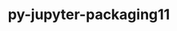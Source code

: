---
title: "py-jupyter-packaging11"
layout: cache
categories: [package, develop]
meta: {"versions": ["0.12.3"], "compilers": ["gcc@=11.1.0", "gcc@=11.4.0", "gcc@=9.4.0", "oneapi@=2023.2.1"], "oss": ["ubuntu20.04"], "platforms": ["linux"], "targets": ["aarch64", "ppc64le", "x86_64_v3"], "stacks": ["data-vis-sdk", "e4s", "e4s-arm", "e4s-oneapi", "e4s-power", "root"], "num_specs": 67, "num_specs_by_stack": {"e4s-arm": 16, "root": 67, "e4s-power": 12, "data-vis-sdk": 12, "e4s": 17, "e4s-oneapi": 10}}
spec_details: [{"hash": "7xea7oe7akdgfbeysksv52mvielikaad", "compiler": "gcc@=11.4.0", "versions": ["0.12.3"], "os": "ubuntu20.04", "platform": "linux", "target": "aarch64", "variants": ["build_system=python_pip"], "stacks": ["e4s-arm", "root"], "size": "-", "tarball": "https://binaries.spack.io/develop/build_cache/linux-ubuntu20.04-aarch64/gcc-11.4.0/py-jupyter-packaging11-0.12.3/linux-ubuntu20.04-aarch64-gcc-11.4.0-py-jupyter-packaging11-0.12.3-7xea7oe7akdgfbeysksv52mvielikaad.spack"}, {"hash": "yioq6cg6l2eeib7czjapqofydw7ocatp", "compiler": "gcc@=11.4.0", "versions": ["0.12.3"], "os": "ubuntu20.04", "platform": "linux", "target": "aarch64", "variants": ["build_system=python_pip"], "stacks": ["e4s-arm", "root"], "size": "-", "tarball": "https://binaries.spack.io/develop/build_cache/linux-ubuntu20.04-aarch64/gcc-11.4.0/py-jupyter-packaging11-0.12.3/linux-ubuntu20.04-aarch64-gcc-11.4.0-py-jupyter-packaging11-0.12.3-yioq6cg6l2eeib7czjapqofydw7ocatp.spack"}, {"hash": "6rz4cdulfgf5vifslwpywhsgpfwtlfta", "compiler": "gcc@=11.4.0", "versions": ["0.12.3"], "os": "ubuntu20.04", "platform": "linux", "target": "aarch64", "variants": ["build_system=python_pip"], "stacks": ["e4s-arm", "root"], "size": "-", "tarball": "https://binaries.spack.io/develop/build_cache/linux-ubuntu20.04-aarch64/gcc-11.4.0/py-jupyter-packaging11-0.12.3/linux-ubuntu20.04-aarch64-gcc-11.4.0-py-jupyter-packaging11-0.12.3-6rz4cdulfgf5vifslwpywhsgpfwtlfta.spack"}, {"hash": "mvzt6yzmucyqi635zfgqmdtogfylem7k", "compiler": "gcc@=11.4.0", "versions": ["0.12.3"], "os": "ubuntu20.04", "platform": "linux", "target": "aarch64", "variants": ["build_system=python_pip"], "stacks": ["e4s-arm", "root"], "size": "-", "tarball": "https://binaries.spack.io/develop/build_cache/linux-ubuntu20.04-aarch64/gcc-11.4.0/py-jupyter-packaging11-0.12.3/linux-ubuntu20.04-aarch64-gcc-11.4.0-py-jupyter-packaging11-0.12.3-mvzt6yzmucyqi635zfgqmdtogfylem7k.spack"}, {"hash": "czfjkwknwu7lpbtarx2mknr5uugw6tsp", "compiler": "gcc@=11.4.0", "versions": ["0.12.3"], "os": "ubuntu20.04", "platform": "linux", "target": "aarch64", "variants": ["build_system=python_pip"], "stacks": ["e4s-arm", "root"], "size": "-", "tarball": "https://binaries.spack.io/develop/build_cache/linux-ubuntu20.04-aarch64/gcc-11.4.0/py-jupyter-packaging11-0.12.3/linux-ubuntu20.04-aarch64-gcc-11.4.0-py-jupyter-packaging11-0.12.3-czfjkwknwu7lpbtarx2mknr5uugw6tsp.spack"}, {"hash": "xeaoslcc6m7as7p6vaaaqmlm7p3cwxey", "compiler": "gcc@=11.4.0", "versions": ["0.12.3"], "os": "ubuntu20.04", "platform": "linux", "target": "aarch64", "variants": ["build_system=python_pip"], "stacks": ["e4s-arm", "root"], "size": "-", "tarball": "https://binaries.spack.io/develop/build_cache/linux-ubuntu20.04-aarch64/gcc-11.4.0/py-jupyter-packaging11-0.12.3/linux-ubuntu20.04-aarch64-gcc-11.4.0-py-jupyter-packaging11-0.12.3-xeaoslcc6m7as7p6vaaaqmlm7p3cwxey.spack"}, {"hash": "ujw74mefbsvcdswevhmhqdcg4ouavpbl", "compiler": "gcc@=11.4.0", "versions": ["0.12.3"], "os": "ubuntu20.04", "platform": "linux", "target": "aarch64", "variants": ["build_system=python_pip"], "stacks": ["e4s-arm", "root"], "size": "-", "tarball": "https://binaries.spack.io/develop/build_cache/linux-ubuntu20.04-aarch64/gcc-11.4.0/py-jupyter-packaging11-0.12.3/linux-ubuntu20.04-aarch64-gcc-11.4.0-py-jupyter-packaging11-0.12.3-ujw74mefbsvcdswevhmhqdcg4ouavpbl.spack"}, {"hash": "5e7bbix2ixlwahxpg3pb4h563hpo66s6", "compiler": "gcc@=11.4.0", "versions": ["0.12.3"], "os": "ubuntu20.04", "platform": "linux", "target": "aarch64", "variants": ["build_system=python_pip"], "stacks": ["e4s-arm", "root"], "size": "-", "tarball": "https://binaries.spack.io/develop/build_cache/linux-ubuntu20.04-aarch64/gcc-11.4.0/py-jupyter-packaging11-0.12.3/linux-ubuntu20.04-aarch64-gcc-11.4.0-py-jupyter-packaging11-0.12.3-5e7bbix2ixlwahxpg3pb4h563hpo66s6.spack"}, {"hash": "otg4epgor6tqew3fq6rryw7czwr74qf4", "compiler": "gcc@=11.4.0", "versions": ["0.12.3"], "os": "ubuntu20.04", "platform": "linux", "target": "aarch64", "variants": ["build_system=python_pip"], "stacks": ["e4s-arm", "root"], "size": "-", "tarball": "https://binaries.spack.io/develop/build_cache/linux-ubuntu20.04-aarch64/gcc-11.4.0/py-jupyter-packaging11-0.12.3/linux-ubuntu20.04-aarch64-gcc-11.4.0-py-jupyter-packaging11-0.12.3-otg4epgor6tqew3fq6rryw7czwr74qf4.spack"}, {"hash": "x4sp2robuefgaa6l6tiblcuttxawfyep", "compiler": "gcc@=11.4.0", "versions": ["0.12.3"], "os": "ubuntu20.04", "platform": "linux", "target": "aarch64", "variants": ["build_system=python_pip"], "stacks": ["e4s-arm", "root"], "size": "-", "tarball": "https://binaries.spack.io/develop/build_cache/linux-ubuntu20.04-aarch64/gcc-11.4.0/py-jupyter-packaging11-0.12.3/linux-ubuntu20.04-aarch64-gcc-11.4.0-py-jupyter-packaging11-0.12.3-x4sp2robuefgaa6l6tiblcuttxawfyep.spack"}, {"hash": "lddjqngxqh3gpcsxcypz4b3udcu7wcw3", "compiler": "gcc@=11.4.0", "versions": ["0.12.3"], "os": "ubuntu20.04", "platform": "linux", "target": "aarch64", "variants": ["build_system=python_pip"], "stacks": ["e4s-arm", "root"], "size": "-", "tarball": "https://binaries.spack.io/develop/build_cache/linux-ubuntu20.04-aarch64/gcc-11.4.0/py-jupyter-packaging11-0.12.3/linux-ubuntu20.04-aarch64-gcc-11.4.0-py-jupyter-packaging11-0.12.3-lddjqngxqh3gpcsxcypz4b3udcu7wcw3.spack"}, {"hash": "duncslm2xymosqkgosxyvzoki4doqjoi", "compiler": "gcc@=11.4.0", "versions": ["0.12.3"], "os": "ubuntu20.04", "platform": "linux", "target": "aarch64", "variants": ["build_system=python_pip"], "stacks": ["e4s-arm", "root"], "size": "-", "tarball": "https://binaries.spack.io/develop/build_cache/linux-ubuntu20.04-aarch64/gcc-11.4.0/py-jupyter-packaging11-0.12.3/linux-ubuntu20.04-aarch64-gcc-11.4.0-py-jupyter-packaging11-0.12.3-duncslm2xymosqkgosxyvzoki4doqjoi.spack"}, {"hash": "46jchiag5ucie5zsts2q2htw6zfd6scg", "compiler": "gcc@=11.4.0", "versions": ["0.12.3"], "os": "ubuntu20.04", "platform": "linux", "target": "aarch64", "variants": ["build_system=python_pip"], "stacks": ["e4s-arm", "root"], "size": "-", "tarball": "https://binaries.spack.io/develop/build_cache/linux-ubuntu20.04-aarch64/gcc-11.4.0/py-jupyter-packaging11-0.12.3/linux-ubuntu20.04-aarch64-gcc-11.4.0-py-jupyter-packaging11-0.12.3-46jchiag5ucie5zsts2q2htw6zfd6scg.spack"}, {"hash": "mk5umceouylfufplnzzifizvhdmplwjd", "compiler": "gcc@=11.4.0", "versions": ["0.12.3"], "os": "ubuntu20.04", "platform": "linux", "target": "aarch64", "variants": ["build_system=python_pip"], "stacks": ["e4s-arm", "root"], "size": "-", "tarball": "https://binaries.spack.io/develop/build_cache/linux-ubuntu20.04-aarch64/gcc-11.4.0/py-jupyter-packaging11-0.12.3/linux-ubuntu20.04-aarch64-gcc-11.4.0-py-jupyter-packaging11-0.12.3-mk5umceouylfufplnzzifizvhdmplwjd.spack"}, {"hash": "udij4rthg4fcb4s6mqyahak773dbkwen", "compiler": "gcc@=11.4.0", "versions": ["0.12.3"], "os": "ubuntu20.04", "platform": "linux", "target": "aarch64", "variants": ["build_system=python_pip"], "stacks": ["e4s-arm", "root"], "size": "-", "tarball": "https://binaries.spack.io/develop/build_cache/linux-ubuntu20.04-aarch64/gcc-11.4.0/py-jupyter-packaging11-0.12.3/linux-ubuntu20.04-aarch64-gcc-11.4.0-py-jupyter-packaging11-0.12.3-udij4rthg4fcb4s6mqyahak773dbkwen.spack"}, {"hash": "qvq5bqo42noshev7ducc4mnwruu6dqtw", "compiler": "gcc@=11.4.0", "versions": ["0.12.3"], "os": "ubuntu20.04", "platform": "linux", "target": "aarch64", "variants": ["build_system=python_pip"], "stacks": ["e4s-arm", "root"], "size": "-", "tarball": "https://binaries.spack.io/develop/build_cache/linux-ubuntu20.04-aarch64/gcc-11.4.0/py-jupyter-packaging11-0.12.3/linux-ubuntu20.04-aarch64-gcc-11.4.0-py-jupyter-packaging11-0.12.3-qvq5bqo42noshev7ducc4mnwruu6dqtw.spack"}, {"hash": "mmbn4ltssk4ralu2itfouqwmq7cnnmcf", "compiler": "gcc@=9.4.0", "versions": ["0.12.3"], "os": "ubuntu20.04", "platform": "linux", "target": "ppc64le", "variants": ["build_system=python_pip"], "stacks": ["e4s-power", "root"], "size": "-", "tarball": "https://binaries.spack.io/develop/build_cache/linux-ubuntu20.04-ppc64le/gcc-9.4.0/py-jupyter-packaging11-0.12.3/linux-ubuntu20.04-ppc64le-gcc-9.4.0-py-jupyter-packaging11-0.12.3-mmbn4ltssk4ralu2itfouqwmq7cnnmcf.spack"}, {"hash": "nbfmiqh6oo5mdauz3ikjgg7q5nr5k6sp", "compiler": "gcc@=9.4.0", "versions": ["0.12.3"], "os": "ubuntu20.04", "platform": "linux", "target": "ppc64le", "variants": ["build_system=python_pip"], "stacks": ["e4s-power", "root"], "size": "-", "tarball": "https://binaries.spack.io/develop/build_cache/linux-ubuntu20.04-ppc64le/gcc-9.4.0/py-jupyter-packaging11-0.12.3/linux-ubuntu20.04-ppc64le-gcc-9.4.0-py-jupyter-packaging11-0.12.3-nbfmiqh6oo5mdauz3ikjgg7q5nr5k6sp.spack"}, {"hash": "5tybrvi3tsy7ro3kiscafit6gng7yov2", "compiler": "gcc@=9.4.0", "versions": ["0.12.3"], "os": "ubuntu20.04", "platform": "linux", "target": "ppc64le", "variants": ["build_system=python_pip"], "stacks": ["e4s-power", "root"], "size": "-", "tarball": "https://binaries.spack.io/develop/build_cache/linux-ubuntu20.04-ppc64le/gcc-9.4.0/py-jupyter-packaging11-0.12.3/linux-ubuntu20.04-ppc64le-gcc-9.4.0-py-jupyter-packaging11-0.12.3-5tybrvi3tsy7ro3kiscafit6gng7yov2.spack"}, {"hash": "igo4a6dtwbhoiekynri5svrd3mgudshz", "compiler": "gcc@=9.4.0", "versions": ["0.12.3"], "os": "ubuntu20.04", "platform": "linux", "target": "ppc64le", "variants": ["build_system=python_pip"], "stacks": ["e4s-power", "root"], "size": "-", "tarball": "https://binaries.spack.io/develop/build_cache/linux-ubuntu20.04-ppc64le/gcc-9.4.0/py-jupyter-packaging11-0.12.3/linux-ubuntu20.04-ppc64le-gcc-9.4.0-py-jupyter-packaging11-0.12.3-igo4a6dtwbhoiekynri5svrd3mgudshz.spack"}, {"hash": "xijijfagdtykwrjk5ljfzashtqnml4uw", "compiler": "gcc@=9.4.0", "versions": ["0.12.3"], "os": "ubuntu20.04", "platform": "linux", "target": "ppc64le", "variants": ["build_system=python_pip"], "stacks": ["e4s-power", "root"], "size": "-", "tarball": "https://binaries.spack.io/develop/build_cache/linux-ubuntu20.04-ppc64le/gcc-9.4.0/py-jupyter-packaging11-0.12.3/linux-ubuntu20.04-ppc64le-gcc-9.4.0-py-jupyter-packaging11-0.12.3-xijijfagdtykwrjk5ljfzashtqnml4uw.spack"}, {"hash": "ypgsfsw25yfxbri5ys4ni7zg6bpdf7hj", "compiler": "gcc@=9.4.0", "versions": ["0.12.3"], "os": "ubuntu20.04", "platform": "linux", "target": "ppc64le", "variants": ["build_system=python_pip"], "stacks": ["e4s-power", "root"], "size": "-", "tarball": "https://binaries.spack.io/develop/build_cache/linux-ubuntu20.04-ppc64le/gcc-9.4.0/py-jupyter-packaging11-0.12.3/linux-ubuntu20.04-ppc64le-gcc-9.4.0-py-jupyter-packaging11-0.12.3-ypgsfsw25yfxbri5ys4ni7zg6bpdf7hj.spack"}, {"hash": "odhty7fwxqt44il425e6vczdt3rxrzx3", "compiler": "gcc@=9.4.0", "versions": ["0.12.3"], "os": "ubuntu20.04", "platform": "linux", "target": "ppc64le", "variants": ["build_system=python_pip"], "stacks": ["e4s-power", "root"], "size": "-", "tarball": "https://binaries.spack.io/develop/build_cache/linux-ubuntu20.04-ppc64le/gcc-9.4.0/py-jupyter-packaging11-0.12.3/linux-ubuntu20.04-ppc64le-gcc-9.4.0-py-jupyter-packaging11-0.12.3-odhty7fwxqt44il425e6vczdt3rxrzx3.spack"}, {"hash": "qmxt2zbeyormfkecb4lknlhxhoyoe52i", "compiler": "gcc@=9.4.0", "versions": ["0.12.3"], "os": "ubuntu20.04", "platform": "linux", "target": "ppc64le", "variants": ["build_system=python_pip"], "stacks": ["e4s-power", "root"], "size": "-", "tarball": "https://binaries.spack.io/develop/build_cache/linux-ubuntu20.04-ppc64le/gcc-9.4.0/py-jupyter-packaging11-0.12.3/linux-ubuntu20.04-ppc64le-gcc-9.4.0-py-jupyter-packaging11-0.12.3-qmxt2zbeyormfkecb4lknlhxhoyoe52i.spack"}, {"hash": "tklaomuccctpscclda6wsgetrvgceeyc", "compiler": "gcc@=9.4.0", "versions": ["0.12.3"], "os": "ubuntu20.04", "platform": "linux", "target": "ppc64le", "variants": ["build_system=python_pip"], "stacks": ["e4s-power", "root"], "size": "-", "tarball": "https://binaries.spack.io/develop/build_cache/linux-ubuntu20.04-ppc64le/gcc-9.4.0/py-jupyter-packaging11-0.12.3/linux-ubuntu20.04-ppc64le-gcc-9.4.0-py-jupyter-packaging11-0.12.3-tklaomuccctpscclda6wsgetrvgceeyc.spack"}, {"hash": "v4mlmuhovc32jqx5uau4dzy6w3yruxxc", "compiler": "gcc@=9.4.0", "versions": ["0.12.3"], "os": "ubuntu20.04", "platform": "linux", "target": "ppc64le", "variants": ["build_system=python_pip"], "stacks": ["e4s-power", "root"], "size": "-", "tarball": "https://binaries.spack.io/develop/build_cache/linux-ubuntu20.04-ppc64le/gcc-9.4.0/py-jupyter-packaging11-0.12.3/linux-ubuntu20.04-ppc64le-gcc-9.4.0-py-jupyter-packaging11-0.12.3-v4mlmuhovc32jqx5uau4dzy6w3yruxxc.spack"}, {"hash": "7g4v4m72s4mcjmzwrgidliuvosokkkgp", "compiler": "gcc@=9.4.0", "versions": ["0.12.3"], "os": "ubuntu20.04", "platform": "linux", "target": "ppc64le", "variants": ["build_system=python_pip"], "stacks": ["e4s-power", "root"], "size": "-", "tarball": "https://binaries.spack.io/develop/build_cache/linux-ubuntu20.04-ppc64le/gcc-9.4.0/py-jupyter-packaging11-0.12.3/linux-ubuntu20.04-ppc64le-gcc-9.4.0-py-jupyter-packaging11-0.12.3-7g4v4m72s4mcjmzwrgidliuvosokkkgp.spack"}, {"hash": "5mfofdlw2rk7nsrjhnomyg5kk2cbksbf", "compiler": "gcc@=9.4.0", "versions": ["0.12.3"], "os": "ubuntu20.04", "platform": "linux", "target": "ppc64le", "variants": ["build_system=python_pip"], "stacks": ["e4s-power", "root"], "size": "-", "tarball": "https://binaries.spack.io/develop/build_cache/linux-ubuntu20.04-ppc64le/gcc-9.4.0/py-jupyter-packaging11-0.12.3/linux-ubuntu20.04-ppc64le-gcc-9.4.0-py-jupyter-packaging11-0.12.3-5mfofdlw2rk7nsrjhnomyg5kk2cbksbf.spack"}, {"hash": "u2lvq3tdqy6escn5s57cx4pthv5qmdl2", "compiler": "gcc@=11.1.0", "versions": ["0.12.3"], "os": "ubuntu20.04", "platform": "linux", "target": "x86_64_v3", "variants": ["build_system=python_pip"], "stacks": ["data-vis-sdk", "root"], "size": "-", "tarball": "https://binaries.spack.io/develop/build_cache/linux-ubuntu20.04-x86_64_v3/gcc-11.1.0/py-jupyter-packaging11-0.12.3/linux-ubuntu20.04-x86_64_v3-gcc-11.1.0-py-jupyter-packaging11-0.12.3-u2lvq3tdqy6escn5s57cx4pthv5qmdl2.spack"}, {"hash": "6j3j4pfwlyiisb5wcecswyf3g3mh6lo4", "compiler": "gcc@=11.1.0", "versions": ["0.12.3"], "os": "ubuntu20.04", "platform": "linux", "target": "x86_64_v3", "variants": ["build_system=python_pip"], "stacks": ["data-vis-sdk", "root"], "size": "-", "tarball": "https://binaries.spack.io/develop/build_cache/linux-ubuntu20.04-x86_64_v3/gcc-11.1.0/py-jupyter-packaging11-0.12.3/linux-ubuntu20.04-x86_64_v3-gcc-11.1.0-py-jupyter-packaging11-0.12.3-6j3j4pfwlyiisb5wcecswyf3g3mh6lo4.spack"}, {"hash": "hc3j2rfvdv6zei7huoeui5sbequb5bcf", "compiler": "gcc@=11.1.0", "versions": ["0.12.3"], "os": "ubuntu20.04", "platform": "linux", "target": "x86_64_v3", "variants": ["build_system=python_pip"], "stacks": ["data-vis-sdk", "root"], "size": "-", "tarball": "https://binaries.spack.io/develop/build_cache/linux-ubuntu20.04-x86_64_v3/gcc-11.1.0/py-jupyter-packaging11-0.12.3/linux-ubuntu20.04-x86_64_v3-gcc-11.1.0-py-jupyter-packaging11-0.12.3-hc3j2rfvdv6zei7huoeui5sbequb5bcf.spack"}, {"hash": "bwema6r2gemu2uq7vnolaljuj7f42jze", "compiler": "gcc@=11.1.0", "versions": ["0.12.3"], "os": "ubuntu20.04", "platform": "linux", "target": "x86_64_v3", "variants": ["build_system=python_pip"], "stacks": ["data-vis-sdk", "root"], "size": "-", "tarball": "https://binaries.spack.io/develop/build_cache/linux-ubuntu20.04-x86_64_v3/gcc-11.1.0/py-jupyter-packaging11-0.12.3/linux-ubuntu20.04-x86_64_v3-gcc-11.1.0-py-jupyter-packaging11-0.12.3-bwema6r2gemu2uq7vnolaljuj7f42jze.spack"}, {"hash": "ojpjc7nhhz3bc3wk5uw6xc6z2ug4r7ht", "compiler": "gcc@=11.1.0", "versions": ["0.12.3"], "os": "ubuntu20.04", "platform": "linux", "target": "x86_64_v3", "variants": ["build_system=python_pip"], "stacks": ["data-vis-sdk", "root"], "size": "-", "tarball": "https://binaries.spack.io/develop/build_cache/linux-ubuntu20.04-x86_64_v3/gcc-11.1.0/py-jupyter-packaging11-0.12.3/linux-ubuntu20.04-x86_64_v3-gcc-11.1.0-py-jupyter-packaging11-0.12.3-ojpjc7nhhz3bc3wk5uw6xc6z2ug4r7ht.spack"}, {"hash": "dmt6bt3mqesz3sstfuqi2kt2xukuncvq", "compiler": "gcc@=11.1.0", "versions": ["0.12.3"], "os": "ubuntu20.04", "platform": "linux", "target": "x86_64_v3", "variants": ["build_system=python_pip"], "stacks": ["data-vis-sdk", "root"], "size": "-", "tarball": "https://binaries.spack.io/develop/build_cache/linux-ubuntu20.04-x86_64_v3/gcc-11.1.0/py-jupyter-packaging11-0.12.3/linux-ubuntu20.04-x86_64_v3-gcc-11.1.0-py-jupyter-packaging11-0.12.3-dmt6bt3mqesz3sstfuqi2kt2xukuncvq.spack"}, {"hash": "p5wrdgiqygqepqygrjowwckl6tf34gl6", "compiler": "gcc@=11.1.0", "versions": ["0.12.3"], "os": "ubuntu20.04", "platform": "linux", "target": "x86_64_v3", "variants": ["build_system=python_pip"], "stacks": ["data-vis-sdk", "root"], "size": "-", "tarball": "https://binaries.spack.io/develop/build_cache/linux-ubuntu20.04-x86_64_v3/gcc-11.1.0/py-jupyter-packaging11-0.12.3/linux-ubuntu20.04-x86_64_v3-gcc-11.1.0-py-jupyter-packaging11-0.12.3-p5wrdgiqygqepqygrjowwckl6tf34gl6.spack"}, {"hash": "3fw62jki3456fanmdnxae5i3x347frlm", "compiler": "gcc@=11.1.0", "versions": ["0.12.3"], "os": "ubuntu20.04", "platform": "linux", "target": "x86_64_v3", "variants": ["build_system=python_pip"], "stacks": ["data-vis-sdk", "root"], "size": "-", "tarball": "https://binaries.spack.io/develop/build_cache/linux-ubuntu20.04-x86_64_v3/gcc-11.1.0/py-jupyter-packaging11-0.12.3/linux-ubuntu20.04-x86_64_v3-gcc-11.1.0-py-jupyter-packaging11-0.12.3-3fw62jki3456fanmdnxae5i3x347frlm.spack"}, {"hash": "uzehyulv5ivrzty3bcqonnuefl3vutt7", "compiler": "gcc@=11.1.0", "versions": ["0.12.3"], "os": "ubuntu20.04", "platform": "linux", "target": "x86_64_v3", "variants": ["build_system=python_pip"], "stacks": ["data-vis-sdk", "root"], "size": "-", "tarball": "https://binaries.spack.io/develop/build_cache/linux-ubuntu20.04-x86_64_v3/gcc-11.1.0/py-jupyter-packaging11-0.12.3/linux-ubuntu20.04-x86_64_v3-gcc-11.1.0-py-jupyter-packaging11-0.12.3-uzehyulv5ivrzty3bcqonnuefl3vutt7.spack"}, {"hash": "kxqkbhd5pkvrav2t6bdicbawvvymkbht", "compiler": "gcc@=11.1.0", "versions": ["0.12.3"], "os": "ubuntu20.04", "platform": "linux", "target": "x86_64_v3", "variants": ["build_system=python_pip"], "stacks": ["data-vis-sdk", "root"], "size": "-", "tarball": "https://binaries.spack.io/develop/build_cache/linux-ubuntu20.04-x86_64_v3/gcc-11.1.0/py-jupyter-packaging11-0.12.3/linux-ubuntu20.04-x86_64_v3-gcc-11.1.0-py-jupyter-packaging11-0.12.3-kxqkbhd5pkvrav2t6bdicbawvvymkbht.spack"}, {"hash": "ywchrn74o5ckdnfbhp3ib66nshigt6qm", "compiler": "gcc@=11.1.0", "versions": ["0.12.3"], "os": "ubuntu20.04", "platform": "linux", "target": "x86_64_v3", "variants": ["build_system=python_pip"], "stacks": ["data-vis-sdk", "root"], "size": "-", "tarball": "https://binaries.spack.io/develop/build_cache/linux-ubuntu20.04-x86_64_v3/gcc-11.1.0/py-jupyter-packaging11-0.12.3/linux-ubuntu20.04-x86_64_v3-gcc-11.1.0-py-jupyter-packaging11-0.12.3-ywchrn74o5ckdnfbhp3ib66nshigt6qm.spack"}, {"hash": "6rhkpb3do53d57frcrx6s46qdbqlrzoc", "compiler": "gcc@=11.1.0", "versions": ["0.12.3"], "os": "ubuntu20.04", "platform": "linux", "target": "x86_64_v3", "variants": ["build_system=python_pip"], "stacks": ["data-vis-sdk", "root"], "size": "-", "tarball": "https://binaries.spack.io/develop/build_cache/linux-ubuntu20.04-x86_64_v3/gcc-11.1.0/py-jupyter-packaging11-0.12.3/linux-ubuntu20.04-x86_64_v3-gcc-11.1.0-py-jupyter-packaging11-0.12.3-6rhkpb3do53d57frcrx6s46qdbqlrzoc.spack"}, {"hash": "jnkvbsmwuw62skk7qomphe7xnymh6g3d", "compiler": "gcc@=11.4.0", "versions": ["0.12.3"], "os": "ubuntu20.04", "platform": "linux", "target": "x86_64_v3", "variants": ["build_system=python_pip"], "stacks": ["e4s", "root"], "size": "-", "tarball": "https://binaries.spack.io/develop/build_cache/linux-ubuntu20.04-x86_64_v3/gcc-11.4.0/py-jupyter-packaging11-0.12.3/linux-ubuntu20.04-x86_64_v3-gcc-11.4.0-py-jupyter-packaging11-0.12.3-jnkvbsmwuw62skk7qomphe7xnymh6g3d.spack"}, {"hash": "chjm4xgduzspspaawrmrf2cnvedxndfv", "compiler": "gcc@=11.4.0", "versions": ["0.12.3"], "os": "ubuntu20.04", "platform": "linux", "target": "x86_64_v3", "variants": ["build_system=python_pip"], "stacks": ["e4s", "root"], "size": "-", "tarball": "https://binaries.spack.io/develop/build_cache/linux-ubuntu20.04-x86_64_v3/gcc-11.4.0/py-jupyter-packaging11-0.12.3/linux-ubuntu20.04-x86_64_v3-gcc-11.4.0-py-jupyter-packaging11-0.12.3-chjm4xgduzspspaawrmrf2cnvedxndfv.spack"}, {"hash": "sc5ftpffvuu23lisqlnfim3boucx7nkn", "compiler": "gcc@=11.4.0", "versions": ["0.12.3"], "os": "ubuntu20.04", "platform": "linux", "target": "x86_64_v3", "variants": ["build_system=python_pip"], "stacks": ["e4s", "root"], "size": "-", "tarball": "https://binaries.spack.io/develop/build_cache/linux-ubuntu20.04-x86_64_v3/gcc-11.4.0/py-jupyter-packaging11-0.12.3/linux-ubuntu20.04-x86_64_v3-gcc-11.4.0-py-jupyter-packaging11-0.12.3-sc5ftpffvuu23lisqlnfim3boucx7nkn.spack"}, {"hash": "4a6elkfdtwgu6jizoiyzx3t22stw3iaq", "compiler": "gcc@=11.4.0", "versions": ["0.12.3"], "os": "ubuntu20.04", "platform": "linux", "target": "x86_64_v3", "variants": ["build_system=python_pip"], "stacks": ["e4s", "root"], "size": "-", "tarball": "https://binaries.spack.io/develop/build_cache/linux-ubuntu20.04-x86_64_v3/gcc-11.4.0/py-jupyter-packaging11-0.12.3/linux-ubuntu20.04-x86_64_v3-gcc-11.4.0-py-jupyter-packaging11-0.12.3-4a6elkfdtwgu6jizoiyzx3t22stw3iaq.spack"}, {"hash": "oy5n7c7u2l43fxc2idyyi4j6epqr6bnb", "compiler": "gcc@=11.4.0", "versions": ["0.12.3"], "os": "ubuntu20.04", "platform": "linux", "target": "x86_64_v3", "variants": ["build_system=python_pip"], "stacks": ["e4s", "root"], "size": "-", "tarball": "https://binaries.spack.io/develop/build_cache/linux-ubuntu20.04-x86_64_v3/gcc-11.4.0/py-jupyter-packaging11-0.12.3/linux-ubuntu20.04-x86_64_v3-gcc-11.4.0-py-jupyter-packaging11-0.12.3-oy5n7c7u2l43fxc2idyyi4j6epqr6bnb.spack"}, {"hash": "g72mzv7uv7p5zrdbslundjneykq3sqs5", "compiler": "gcc@=11.4.0", "versions": ["0.12.3"], "os": "ubuntu20.04", "platform": "linux", "target": "x86_64_v3", "variants": ["build_system=python_pip"], "stacks": ["e4s", "root"], "size": "-", "tarball": "https://binaries.spack.io/develop/build_cache/linux-ubuntu20.04-x86_64_v3/gcc-11.4.0/py-jupyter-packaging11-0.12.3/linux-ubuntu20.04-x86_64_v3-gcc-11.4.0-py-jupyter-packaging11-0.12.3-g72mzv7uv7p5zrdbslundjneykq3sqs5.spack"}, {"hash": "l2twp3bgjhy7gsn2k5cqjvn3du5yjitn", "compiler": "gcc@=11.4.0", "versions": ["0.12.3"], "os": "ubuntu20.04", "platform": "linux", "target": "x86_64_v3", "variants": ["build_system=python_pip"], "stacks": ["e4s", "root"], "size": "-", "tarball": "https://binaries.spack.io/develop/build_cache/linux-ubuntu20.04-x86_64_v3/gcc-11.4.0/py-jupyter-packaging11-0.12.3/linux-ubuntu20.04-x86_64_v3-gcc-11.4.0-py-jupyter-packaging11-0.12.3-l2twp3bgjhy7gsn2k5cqjvn3du5yjitn.spack"}, {"hash": "dug6n3oj3zwfywbtuxvkkthhhqr55tem", "compiler": "gcc@=11.4.0", "versions": ["0.12.3"], "os": "ubuntu20.04", "platform": "linux", "target": "x86_64_v3", "variants": ["build_system=python_pip"], "stacks": ["e4s", "root"], "size": "-", "tarball": "https://binaries.spack.io/develop/build_cache/linux-ubuntu20.04-x86_64_v3/gcc-11.4.0/py-jupyter-packaging11-0.12.3/linux-ubuntu20.04-x86_64_v3-gcc-11.4.0-py-jupyter-packaging11-0.12.3-dug6n3oj3zwfywbtuxvkkthhhqr55tem.spack"}, {"hash": "ebb7xa3wuvu4uq4tpeparzjbhajlmazs", "compiler": "gcc@=11.4.0", "versions": ["0.12.3"], "os": "ubuntu20.04", "platform": "linux", "target": "x86_64_v3", "variants": ["build_system=python_pip"], "stacks": ["e4s", "root"], "size": "-", "tarball": "https://binaries.spack.io/develop/build_cache/linux-ubuntu20.04-x86_64_v3/gcc-11.4.0/py-jupyter-packaging11-0.12.3/linux-ubuntu20.04-x86_64_v3-gcc-11.4.0-py-jupyter-packaging11-0.12.3-ebb7xa3wuvu4uq4tpeparzjbhajlmazs.spack"}, {"hash": "sbwmz2mgo5hgikyusfa52lxhuixo5unw", "compiler": "gcc@=11.4.0", "versions": ["0.12.3"], "os": "ubuntu20.04", "platform": "linux", "target": "x86_64_v3", "variants": ["build_system=python_pip"], "stacks": ["e4s", "root"], "size": "-", "tarball": "https://binaries.spack.io/develop/build_cache/linux-ubuntu20.04-x86_64_v3/gcc-11.4.0/py-jupyter-packaging11-0.12.3/linux-ubuntu20.04-x86_64_v3-gcc-11.4.0-py-jupyter-packaging11-0.12.3-sbwmz2mgo5hgikyusfa52lxhuixo5unw.spack"}, {"hash": "gmhyinrd7czhrpiywaqj5wzv6cby2q6g", "compiler": "gcc@=11.4.0", "versions": ["0.12.3"], "os": "ubuntu20.04", "platform": "linux", "target": "x86_64_v3", "variants": ["build_system=python_pip"], "stacks": ["e4s", "root"], "size": "-", "tarball": "https://binaries.spack.io/develop/build_cache/linux-ubuntu20.04-x86_64_v3/gcc-11.4.0/py-jupyter-packaging11-0.12.3/linux-ubuntu20.04-x86_64_v3-gcc-11.4.0-py-jupyter-packaging11-0.12.3-gmhyinrd7czhrpiywaqj5wzv6cby2q6g.spack"}, {"hash": "x2l7wc7ap2565zlayp4rq2mgflkxs47b", "compiler": "gcc@=11.4.0", "versions": ["0.12.3"], "os": "ubuntu20.04", "platform": "linux", "target": "x86_64_v3", "variants": ["build_system=python_pip"], "stacks": ["e4s", "root"], "size": "-", "tarball": "https://binaries.spack.io/develop/build_cache/linux-ubuntu20.04-x86_64_v3/gcc-11.4.0/py-jupyter-packaging11-0.12.3/linux-ubuntu20.04-x86_64_v3-gcc-11.4.0-py-jupyter-packaging11-0.12.3-x2l7wc7ap2565zlayp4rq2mgflkxs47b.spack"}, {"hash": "73snmzjxjn5atg35p6iz2fwlhrgtvcbt", "compiler": "gcc@=11.4.0", "versions": ["0.12.3"], "os": "ubuntu20.04", "platform": "linux", "target": "x86_64_v3", "variants": ["build_system=python_pip"], "stacks": ["e4s", "root"], "size": "-", "tarball": "https://binaries.spack.io/develop/build_cache/linux-ubuntu20.04-x86_64_v3/gcc-11.4.0/py-jupyter-packaging11-0.12.3/linux-ubuntu20.04-x86_64_v3-gcc-11.4.0-py-jupyter-packaging11-0.12.3-73snmzjxjn5atg35p6iz2fwlhrgtvcbt.spack"}, {"hash": "tuyrs77fbj4nlqxtguaz3ck3j4klrji3", "compiler": "gcc@=11.4.0", "versions": ["0.12.3"], "os": "ubuntu20.04", "platform": "linux", "target": "x86_64_v3", "variants": ["build_system=python_pip"], "stacks": ["e4s", "root"], "size": "-", "tarball": "https://binaries.spack.io/develop/build_cache/linux-ubuntu20.04-x86_64_v3/gcc-11.4.0/py-jupyter-packaging11-0.12.3/linux-ubuntu20.04-x86_64_v3-gcc-11.4.0-py-jupyter-packaging11-0.12.3-tuyrs77fbj4nlqxtguaz3ck3j4klrji3.spack"}, {"hash": "52sf6yewol3j4ro6acbjshaqwj4tt4aj", "compiler": "gcc@=11.4.0", "versions": ["0.12.3"], "os": "ubuntu20.04", "platform": "linux", "target": "x86_64_v3", "variants": ["build_system=python_pip"], "stacks": ["e4s", "root"], "size": "-", "tarball": "https://binaries.spack.io/develop/build_cache/linux-ubuntu20.04-x86_64_v3/gcc-11.4.0/py-jupyter-packaging11-0.12.3/linux-ubuntu20.04-x86_64_v3-gcc-11.4.0-py-jupyter-packaging11-0.12.3-52sf6yewol3j4ro6acbjshaqwj4tt4aj.spack"}, {"hash": "r4wxp3o6glx2sidjbmlomfeormsw4gk2", "compiler": "gcc@=11.4.0", "versions": ["0.12.3"], "os": "ubuntu20.04", "platform": "linux", "target": "x86_64_v3", "variants": ["build_system=python_pip"], "stacks": ["e4s", "root"], "size": "-", "tarball": "https://binaries.spack.io/develop/build_cache/linux-ubuntu20.04-x86_64_v3/gcc-11.4.0/py-jupyter-packaging11-0.12.3/linux-ubuntu20.04-x86_64_v3-gcc-11.4.0-py-jupyter-packaging11-0.12.3-r4wxp3o6glx2sidjbmlomfeormsw4gk2.spack"}, {"hash": "gwkqwvndzbuuo6qwjpml3wogmpwdpozm", "compiler": "gcc@=11.4.0", "versions": ["0.12.3"], "os": "ubuntu20.04", "platform": "linux", "target": "x86_64_v3", "variants": ["build_system=python_pip"], "stacks": ["e4s", "root"], "size": "-", "tarball": "https://binaries.spack.io/develop/build_cache/linux-ubuntu20.04-x86_64_v3/gcc-11.4.0/py-jupyter-packaging11-0.12.3/linux-ubuntu20.04-x86_64_v3-gcc-11.4.0-py-jupyter-packaging11-0.12.3-gwkqwvndzbuuo6qwjpml3wogmpwdpozm.spack"}, {"hash": "7pmavsbi5kqxkvr4roosepafk6qcsksv", "compiler": "oneapi@=2023.2.1", "versions": ["0.12.3"], "os": "ubuntu20.04", "platform": "linux", "target": "x86_64_v3", "variants": ["build_system=python_pip"], "stacks": ["e4s-oneapi", "root"], "size": "-", "tarball": "https://binaries.spack.io/develop/build_cache/linux-ubuntu20.04-x86_64_v3/oneapi-2023.2.1/py-jupyter-packaging11-0.12.3/linux-ubuntu20.04-x86_64_v3-oneapi-2023.2.1-py-jupyter-packaging11-0.12.3-7pmavsbi5kqxkvr4roosepafk6qcsksv.spack"}, {"hash": "4x3lnvgttqej3thduofnewoy6z6knczb", "compiler": "oneapi@=2023.2.1", "versions": ["0.12.3"], "os": "ubuntu20.04", "platform": "linux", "target": "x86_64_v3", "variants": ["build_system=python_pip"], "stacks": ["e4s-oneapi", "root"], "size": "-", "tarball": "https://binaries.spack.io/develop/build_cache/linux-ubuntu20.04-x86_64_v3/oneapi-2023.2.1/py-jupyter-packaging11-0.12.3/linux-ubuntu20.04-x86_64_v3-oneapi-2023.2.1-py-jupyter-packaging11-0.12.3-4x3lnvgttqej3thduofnewoy6z6knczb.spack"}, {"hash": "3v3rcekoikclbumfdcmz4sijpmcaxbpc", "compiler": "oneapi@=2023.2.1", "versions": ["0.12.3"], "os": "ubuntu20.04", "platform": "linux", "target": "x86_64_v3", "variants": ["build_system=python_pip"], "stacks": ["e4s-oneapi", "root"], "size": "-", "tarball": "https://binaries.spack.io/develop/build_cache/linux-ubuntu20.04-x86_64_v3/oneapi-2023.2.1/py-jupyter-packaging11-0.12.3/linux-ubuntu20.04-x86_64_v3-oneapi-2023.2.1-py-jupyter-packaging11-0.12.3-3v3rcekoikclbumfdcmz4sijpmcaxbpc.spack"}, {"hash": "3fax7r5clz3axegr33ssz6z55vawjqjv", "compiler": "oneapi@=2023.2.1", "versions": ["0.12.3"], "os": "ubuntu20.04", "platform": "linux", "target": "x86_64_v3", "variants": ["build_system=python_pip"], "stacks": ["e4s-oneapi", "root"], "size": "-", "tarball": "https://binaries.spack.io/develop/build_cache/linux-ubuntu20.04-x86_64_v3/oneapi-2023.2.1/py-jupyter-packaging11-0.12.3/linux-ubuntu20.04-x86_64_v3-oneapi-2023.2.1-py-jupyter-packaging11-0.12.3-3fax7r5clz3axegr33ssz6z55vawjqjv.spack"}, {"hash": "dvyvrpkgd5xhewulcztua5prfqgcjnad", "compiler": "oneapi@=2023.2.1", "versions": ["0.12.3"], "os": "ubuntu20.04", "platform": "linux", "target": "x86_64_v3", "variants": ["build_system=python_pip"], "stacks": ["e4s-oneapi", "root"], "size": "-", "tarball": "https://binaries.spack.io/develop/build_cache/linux-ubuntu20.04-x86_64_v3/oneapi-2023.2.1/py-jupyter-packaging11-0.12.3/linux-ubuntu20.04-x86_64_v3-oneapi-2023.2.1-py-jupyter-packaging11-0.12.3-dvyvrpkgd5xhewulcztua5prfqgcjnad.spack"}, {"hash": "57k652dlwnugy2ymgmzm64ig3ujpanr6", "compiler": "oneapi@=2023.2.1", "versions": ["0.12.3"], "os": "ubuntu20.04", "platform": "linux", "target": "x86_64_v3", "variants": ["build_system=python_pip"], "stacks": ["e4s-oneapi", "root"], "size": "-", "tarball": "https://binaries.spack.io/develop/build_cache/linux-ubuntu20.04-x86_64_v3/oneapi-2023.2.1/py-jupyter-packaging11-0.12.3/linux-ubuntu20.04-x86_64_v3-oneapi-2023.2.1-py-jupyter-packaging11-0.12.3-57k652dlwnugy2ymgmzm64ig3ujpanr6.spack"}, {"hash": "zpbtuuru4u2rve24zp7ksrlk3vukutay", "compiler": "oneapi@=2023.2.1", "versions": ["0.12.3"], "os": "ubuntu20.04", "platform": "linux", "target": "x86_64_v3", "variants": ["build_system=python_pip"], "stacks": ["e4s-oneapi", "root"], "size": "-", "tarball": "https://binaries.spack.io/develop/build_cache/linux-ubuntu20.04-x86_64_v3/oneapi-2023.2.1/py-jupyter-packaging11-0.12.3/linux-ubuntu20.04-x86_64_v3-oneapi-2023.2.1-py-jupyter-packaging11-0.12.3-zpbtuuru4u2rve24zp7ksrlk3vukutay.spack"}, {"hash": "fseevpayxavgo5qy4ds7w5eo43ggsimi", "compiler": "oneapi@=2023.2.1", "versions": ["0.12.3"], "os": "ubuntu20.04", "platform": "linux", "target": "x86_64_v3", "variants": ["build_system=python_pip"], "stacks": ["e4s-oneapi", "root"], "size": "-", "tarball": "https://binaries.spack.io/develop/build_cache/linux-ubuntu20.04-x86_64_v3/oneapi-2023.2.1/py-jupyter-packaging11-0.12.3/linux-ubuntu20.04-x86_64_v3-oneapi-2023.2.1-py-jupyter-packaging11-0.12.3-fseevpayxavgo5qy4ds7w5eo43ggsimi.spack"}, {"hash": "i6t7k6nvyd2q5euuebllqwzer4mp2yed", "compiler": "oneapi@=2023.2.1", "versions": ["0.12.3"], "os": "ubuntu20.04", "platform": "linux", "target": "x86_64_v3", "variants": ["build_system=python_pip"], "stacks": ["e4s-oneapi", "root"], "size": "-", "tarball": "https://binaries.spack.io/develop/build_cache/linux-ubuntu20.04-x86_64_v3/oneapi-2023.2.1/py-jupyter-packaging11-0.12.3/linux-ubuntu20.04-x86_64_v3-oneapi-2023.2.1-py-jupyter-packaging11-0.12.3-i6t7k6nvyd2q5euuebllqwzer4mp2yed.spack"}, {"hash": "kvndquegk2ydjxpqxvd2yavktuydv7tz", "compiler": "oneapi@=2023.2.1", "versions": ["0.12.3"], "os": "ubuntu20.04", "platform": "linux", "target": "x86_64_v3", "variants": ["build_system=python_pip"], "stacks": ["e4s-oneapi", "root"], "size": "-", "tarball": "https://binaries.spack.io/develop/build_cache/linux-ubuntu20.04-x86_64_v3/oneapi-2023.2.1/py-jupyter-packaging11-0.12.3/linux-ubuntu20.04-x86_64_v3-oneapi-2023.2.1-py-jupyter-packaging11-0.12.3-kvndquegk2ydjxpqxvd2yavktuydv7tz.spack"}]
---